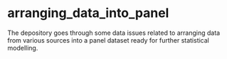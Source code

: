 # arranging_data_into_panel
The depository goes through some data issues related to arranging data from various sources into a panel dataset ready for further statistical modelling.
